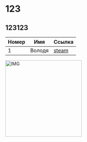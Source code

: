 # 123
## 123123
|Номер|Имя|Cсылка|
|------|-----|------|
|1 | Володя | [steam](https://steamcommunity.com/id/kanobione)|

<a href="https://github.com/k4nob1/1st/tree/1stBranch" target="_blank"><img src="https://m.media-amazon.com/images/M/MV5BOWQ4Y2IzMzUtOWFjNC00NzY0LWI4ZDYtMTQwMjAzNWY3MGEyXkEyXkFqcGdeQXVyNTg5OTk5ODk@._V1_SX1777_CR0,0,1777,999_AL_.jpg" alt="IMG" width="240" height="240" border="0"/></a>

